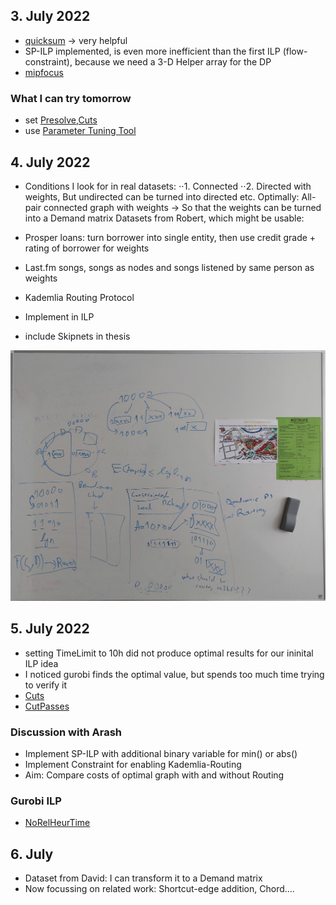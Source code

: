 ## 3. July 2022
* [quicksum](https://www.gurobi.com/documentation/9.5/refman/py_quicksum.html) -> very helpful
* SP-ILP implemented, is even more inefficient than the first ILP (flow-constraint), because we need a 3-D Helper array for the DP
* [mipfocus](https://www.gurobi.com/documentation/9.1/refman/mipfocus.html)
### What I can try tomorrow
* set [Presolve](https://www.gurobi.com/documentation/9.1/refman/presolve.html),[Cuts](https://www.gurobi.com/documentation/9.1/refman/cuts.html) 
* use [Parameter Tuning Tool](https://www.gurobi.com/documentation/9.1/refman/parameter_tuning_tool.html)



## 4. July 2022
* Conditions I look for in real datasets:
⋅⋅1. Connected
⋅⋅2. Directed with weights, But undirected can be turned into directed etc.
Optimally: All-pair connected graph with weights -> So that the weights can be turned into a Demand matrix
Datasets from Robert, which might be usable:
* Prosper loans: turn borrower into single entity, then use credit grade + rating of borrower for weights

* Last.fm songs, songs as nodes and songs listened by same person as weights

* Kademlia Routing Protocol
* Implement in ILP

* include Skipnets in thesis

![Kademlia](img/04_07.jpg)

## 5. July 2022
* setting TimeLimit to 10h did not produce optimal results for our ininital ILP idea
* I noticed gurobi finds the optimal value, but spends too much time trying to verify it  
* [Cuts](https://www.gurobi.com/documentation/9.1/refman/cuts.html)  
* [CutPasses](https://www.gurobi.com/documentation/9.1/refman/cutpasses.html)

### Discussion with Arash
* Implement SP-ILP with additional binary variable for min() or abs()
* Implement Constraint for enabling Kademlia-Routing
* Aim: Compare costs of optimal graph with and without Routing

### Gurobi ILP
* [NoRelHeurTime](https://www.gurobi.com/documentation/9.5/refman/norelheurtime.html)

## 6. July 
* Dataset from David: I can transform it to a Demand matrix
* Now focussing on related work: Shortcut-edge addition, Chord....
